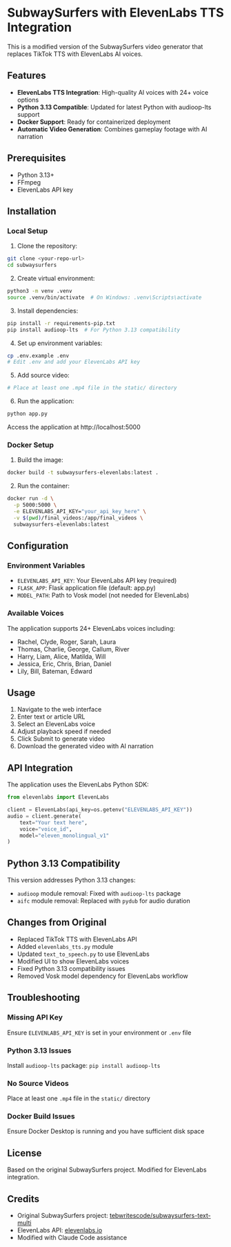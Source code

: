 # SubwaySurfers with ElevenLabs TTS Integration

This is a modified version of the SubwaySurfers video generator that replaces TikTok TTS with ElevenLabs AI voices.

## Features

- **ElevenLabs TTS Integration**: High-quality AI voices with 24+ voice options
- **Python 3.13 Compatible**: Updated for latest Python with audioop-lts support
- **Docker Support**: Ready for containerized deployment
- **Automatic Video Generation**: Combines gameplay footage with AI narration

## Prerequisites

- Python 3.13+
- FFmpeg
- ElevenLabs API key

## Installation

### Local Setup

1. Clone the repository:
```bash
git clone <your-repo-url>
cd subwaysurfers
```

2. Create virtual environment:
```bash
python3 -m venv .venv
source .venv/bin/activate  # On Windows: .venv\Scripts\activate
```

3. Install dependencies:
```bash
pip install -r requirements-pip.txt
pip install audioop-lts  # For Python 3.13 compatibility
```

4. Set up environment variables:
```bash
cp .env.example .env
# Edit .env and add your ElevenLabs API key
```

5. Add source video:
```bash
# Place at least one .mp4 file in the static/ directory
```

6. Run the application:
```bash
python app.py
```

Access the application at http://localhost:5000

### Docker Setup

1. Build the image:
```bash
docker build -t subwaysurfers-elevenlabs:latest .
```

2. Run the container:
```bash
docker run -d \
  -p 5000:5000 \
  -e ELEVENLABS_API_KEY="your_api_key_here" \
  -v $(pwd)/final_videos:/app/final_videos \
  subwaysurfers-elevenlabs:latest
```

## Configuration

### Environment Variables

- `ELEVENLABS_API_KEY`: Your ElevenLabs API key (required)
- `FLASK_APP`: Flask application file (default: app.py)
- `MODEL_PATH`: Path to Vosk model (not needed for ElevenLabs)

### Available Voices

The application supports 24+ ElevenLabs voices including:
- Rachel, Clyde, Roger, Sarah, Laura
- Thomas, Charlie, George, Callum, River
- Harry, Liam, Alice, Matilda, Will
- Jessica, Eric, Chris, Brian, Daniel
- Lily, Bill, Bateman, Edward

## Usage

1. Navigate to the web interface
2. Enter text or article URL
3. Select an ElevenLabs voice
4. Adjust playback speed if needed
5. Click Submit to generate video
6. Download the generated video with AI narration

## API Integration

The application uses the ElevenLabs Python SDK:

```python
from elevenlabs import ElevenLabs

client = ElevenLabs(api_key=os.getenv("ELEVENLABS_API_KEY"))
audio = client.generate(
    text="Your text here",
    voice="voice_id",
    model="eleven_monolingual_v1"
)
```

## Python 3.13 Compatibility

This version addresses Python 3.13 changes:
- `audioop` module removal: Fixed with `audioop-lts` package
- `aifc` module removal: Replaced with `pydub` for audio duration

## Changes from Original

- Replaced TikTok TTS with ElevenLabs API
- Added `elevenlabs_tts.py` module
- Updated `text_to_speech.py` to use ElevenLabs
- Modified UI to show ElevenLabs voices
- Fixed Python 3.13 compatibility issues
- Removed Vosk model dependency for ElevenLabs workflow

## Troubleshooting

### Missing API Key
Ensure `ELEVENLABS_API_KEY` is set in your environment or `.env` file

### Python 3.13 Issues
Install `audioop-lts` package: `pip install audioop-lts`

### No Source Videos
Place at least one `.mp4` file in the `static/` directory

### Docker Build Issues
Ensure Docker Desktop is running and you have sufficient disk space

## License

Based on the original SubwaySurfers project. Modified for ElevenLabs integration.

## Credits

- Original SubwaySurfers project: [tebwritescode/subwaysurfers-text-multi](https://github.com/tebwritescode/subwaysurfers-text-multi)
- ElevenLabs API: [elevenlabs.io](https://elevenlabs.io)
- Modified with Claude Code assistance